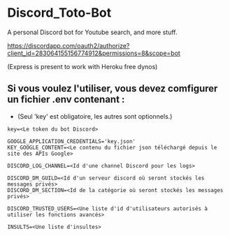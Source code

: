# Discord_Toto-Bot
A personal Discord bot for Youtube search, and more stuff.

https://discordapp.com/oauth2/authorize?client_id=283064155156774912&permissions=8&scope=bot

(Express is present to work with Heroku free dynos)


## Si vous voulez l'utiliser, vous devez comfigurer un fichier .env contenant : 
- (Seul 'key' est obligatoire, les autres sont optionnels.)

```
key=<Le token du bot Discord>

GOOGLE_APPLICATION_CREDENTIALS='key.json'
KEY_GOOGLE_CONTENT=<Le contenu du fichier json téléchargé depuis le site des APIs Google>

DISCORD_LOG_CHANNEL=<Id d'une channel Discord pour les logs>

DISCORD_DM_GUILD=<Id d'un serveur discord où seront stockés les messages privés>
DISCORD_DM_SECTION=<Id de la catégorie où seront stockés les messages privés>

DISCORD_TRUSTED_USERS=<Une liste d'id d'utilisateurs autorisés à utiliser les fonctions avancés>

INSULTS=<Une liste d'insultes>
```
